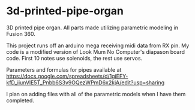 # 3d-printed-pipe-organ
3D printed pipe organ. All parts made utilizing parametric modeling in Fusion 360.

This project runs off an arduino mega receiving midi data from RX pin. My code is a modified version of Look Mum No Computer's diapason board code. First 10 notes use solenoids, the rest use servos.

Parameters and formulas for pipes available at https://docs.google.com/spreadsheets/d/1giEFY-kfD_iiunVlE5T_Pnbb6S3v9OQezWPmD6x2kjA/edit?usp=sharing

I plan on adding files with all of the parametric models when I have them completed.
